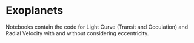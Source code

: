 # Exoplanets
Notebooks contain the code for Light Curve (Transit and Occulation) and Radial Velocity with and without considering eccentricity.
